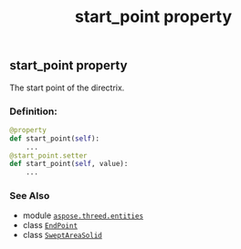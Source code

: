﻿---
title: start_point property
second_title: Aspose.3D for Python via .NET API References
description: 
type: docs
weight: 190
url: /aspose.threed.entities/sweptareasolid/start_point/
is_root: false
---

## start_point property


The start point of the directrix.
### Definition:
```python
@property
def start_point(self):
    ...
@start_point.setter
def start_point(self, value):
    ...
```

### See Also
* module [`aspose.threed.entities`](../../)
* class [`EndPoint`](/3d/python-net/aspose.threed.entities/endpoint)
* class [`SweptAreaSolid`](/3d/python-net/aspose.threed.entities/sweptareasolid)
